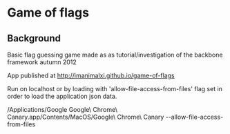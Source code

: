 Game of flags
================================


Background
-------------------------
Basic flag guessing game made as as tutorial/investigation of the backbone framework autumn 2012


App published at <a href="http://imanimalxi.github.io/game-of-flags">http://imanimalxi.github.io/game-of-flags</a>

Run on localhost or by loading with 'allow-file-access-from-files' flag set in order to load the application json data. 

 /Applications/Google Google\ Chrome\ Canary.app/Contents/MacOS/Google\ Chrome\ Canary --allow-file-access-from-files 

